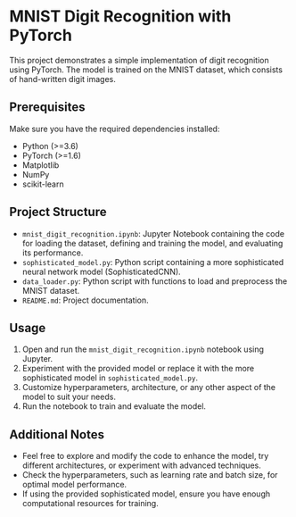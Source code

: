 # MNIST Digit Recognition with PyTorch

This project demonstrates a simple implementation of digit recognition using PyTorch. The model is trained on the MNIST dataset, which consists of hand-written digit images.

## Prerequisites

Make sure you have the required dependencies installed:

- Python (>=3.6)
- PyTorch (>=1.6)
- Matplotlib
- NumPy
- scikit-learn

## Project Structure

- `mnist_digit_recognition.ipynb`: Jupyter Notebook containing the code for loading the dataset, defining and training the model, and evaluating its performance.
- `sophisticated_model.py`: Python script containing a more sophisticated neural network model (SophisticatedCNN).
- `data_loader.py`: Python script with functions to load and preprocess the MNIST dataset.
- `README.md`: Project documentation.

## Usage

1. Open and run the `mnist_digit_recognition.ipynb` notebook using Jupyter.
2. Experiment with the provided model or replace it with the more sophisticated model in `sophisticated_model.py`.
3. Customize hyperparameters, architecture, or any other aspect of the model to suit your needs.
4. Run the notebook to train and evaluate the model.

## Additional Notes

- Feel free to explore and modify the code to enhance the model, try different architectures, or experiment with advanced techniques.
- Check the hyperparameters, such as learning rate and batch size, for optimal model performance.
- If using the provided sophisticated model, ensure you have enough computational resources for training.

